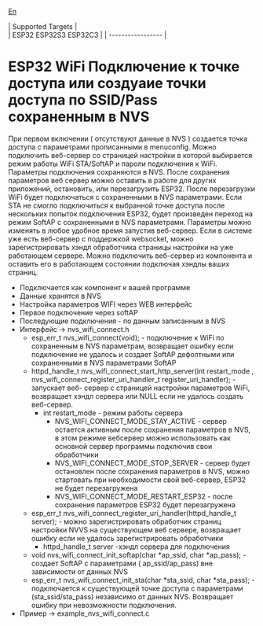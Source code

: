 [En](/README.md)

| Supported Targets |  
| ESP32 ESP32S3 ESP32C3 | 
| ----------------- |

# ESP32 WiFi Подключение к точке доступа или создyаие точки доступа по SSID/Pass сохраненным в NVS
При первом включении ( отсутствуют данные в NVS ) создается точка доступа с параметрами прописанными в menuconfig.
Можно подключить веб-сервер со страницей настройки в которой выбирается режим работы WiFi STA/SoftAP и пароли подключения к WiFi.
Параметры подключения сохраняются в NVS. После сохранения параметров веб сервер можно оставить в работе для других приложений, остановить, или перезагрузить ESP32. После перезагрузки WiFi будет подключаться с сохраненными в NVS параметрами.
Если STA не смогло подключиться к выбранной точке доступа после нескольких попыток подключения ESP32, будет произведен переход на режим SoftAP с сохраненными в NVS параметрами. Параметры можно изменять в любое удобное время запустив веб-сервер. Если в системе уже есть веб-сервер с поддержкой websocket, можно зарегистрировать хэндл обработчика страницы настройки на уже работающем сервере. Можно подключить веб-сервер из компонента и оставить его в работающем состоянии подключая хэндлы ваших страниц.
 - Подключается как компонент к вашей программе
 - Данные хранятся в NVS
 - Настройка параметров WIFI через WEB интерфейс
 - Первое подключение через softAP
 - Последующие подключения - по данным записанным в NVS
 - Интерфейс -> nvs_wifi_connect.h
    - esp_err_t nvs_wifi_connect(void); - подключение к WiFi по сохраненным в NVS параметрам, возвращает ошибку если подключение не удалось и создает SoftAP дефолтными или сохраненными в NVS параметрами SoftAP
    - httpd_handle_t nvs_wifi_connect_start_http_server(int restart_mode , nvs_wifi_connect_register_uri_handler_t register_uri_handler); - запускает веб- сервер с страницей настройки параметров WiFi, возвращает хэндл сервера или NULL если не удалось создать веб-сервер.
      - int restart_mode - режим работы сервера
        - NVS_WIFI_CONNECT_MODE_STAY_ACTIVE - сервер остается активным после сохранения параметров в NVS, в этом режиме вебсервер можно использовать как основной сервер программы подключив свои обработчики
        - NVS_WIFI_CONNECT_MODE_STOP_SERVER - сервер будет остановлен после сохранения параметров в NVS, можно стартовать при необходимости свой веб-сервер, ESP32 не будет перезагружена
        - NVS_WIFI_CONNECT_MODE_RESTART_ESP32 - после сохранения параметров ESP32 будет перезагружена
    - esp_err_t nvs_wifi_connect_register_uri_handler(httpd_handle_t server); - можно зарегистрировать обработчик страниц настройки NVVS на существующем веб сервере, возвращает ошибку если не удалось зарегистрировать обработчики
      -  httpd_handle_t server -хэндл сервера для подключения
    - void nvs_wifi_connect_init_softap(char *ap_ssid, char *ap_pass); - создает SoftAP c параметрами ( ap_ssid/ap_pass) вне зависимости от данных NVS
    - esp_err_t nvs_wifi_connect_init_sta(char *sta_ssid, char *sta_pass); - подключается к существующей точке доступа с параметрами (sta_ssid/sta_pass) независимо от данных NVS. Возвращает ошибку при невозможности подключения.
 - Пример  -> example_nvs_wifi_connect.c
